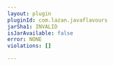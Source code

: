 ```yaml
---
layout: plugin
pluginId: com.lazan.javaflavours
jarSha1: INVALID
isJarAvailable: false
error: NONE
violations: []

---
```

